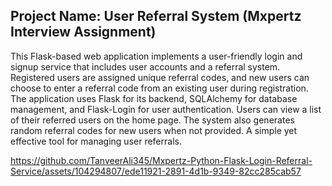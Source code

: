 ## Project Name: User Referral System (Mxpertz Interview Assignment)

This Flask-based web application implements a user-friendly login and signup service that includes user accounts and a referral system.
Registered users are assigned unique referral codes, and new users can choose to enter a referral code from an existing user during registration.
The application uses Flask for its backend, SQLAlchemy for database management, and Flask-Login for user authentication.
Users can view a list of their referred users on the home page.
The system also generates random referral codes for new users when not provided.
A simple yet effective tool for managing user referrals.

https://github.com/TanveerAli345/Mxpertz-Python-Flask-Login-Referral-Service/assets/104294807/ede11921-2891-4d1b-9349-82cc285cab57

